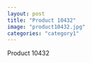 ```yaml
---
layout: post
title: "Product 10432"
image: "product10432.jpg"
categories: "category1"
---
```

Product 10432
